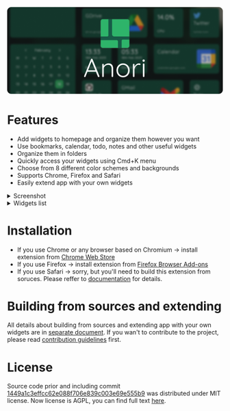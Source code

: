![Anori](header.png)
---

# Features

* Add widgets to homepage and organize them however you want
* Use bookmarks, calendar, todo, notes and other useful widgets
* Organize them in folders
* Quickly access your widgets using Cmd+K menu
* Choose from 8 different color schemes and backgrounds
* Supports Chrome, Firefox and Safari
* Easily extend app with your own widgets

<details>
    <summary>Screenshot</summary>

![screenshot](screenshot.png)
</details>

<details>
    <summary>Widgets list</summary>

* Bookmark
* World time
* Weather
* Notes
* Tasks
* RSS reader
* Internet search
* Calendar
* Recently closed tabs (only Chrome & Firefox)
* Top sites (only Chrome & Firefox)
* CPU and RAM load (only Chrome)
</details>

# Installation

* If you use Chrome or any browser based on Chromium -> install extension from [Chrome Web Store](https://chrome.google.com/webstore/detail/anori/ddeaekifelikgnaacipabpmjpffgifek)
* If you use Firefox -> install extension from [Firefox Browser Add-ons](https://addons.mozilla.org/en-US/firefox/addon/anori/)
* If you use Safari -> sorry, but you'll need to build this extension from soruces. Please reffer to [documentation](/DEVELOPMENT_AND_EXTENDING.md) for details.

# Building from sources and extending

All details about building from sources and extending app with your own widgets are in [separate document](/DEVELOPMENT_AND_EXTENDING.md). If you wan't to contribute to the project, please read [contribution guidelines](CONTRIBUTING.md) first.


# License

Source code prior and including commit [1449a1c3effcc62e088f706e839c003e69e555b9](https://github.com/OlegWock/anori/tree/1449a1c3effcc62e088f706e839c003e69e555b9) was distributed under MIT license. Now license is AGPL, you can find full text [here]().